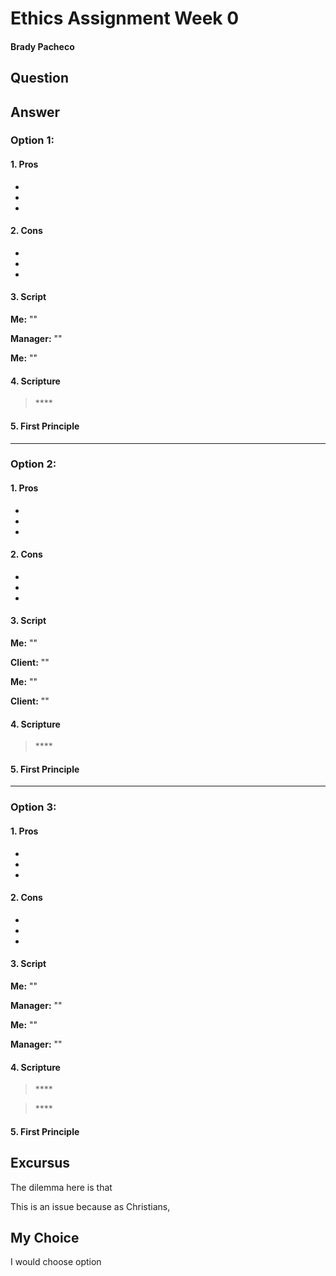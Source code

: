 # Ethics Assignment Week 0
#### Brady Pacheco

## Question



## Answer

### Option 1: 
#### 1. Pros

* 
* 
* 

#### 2. Cons

* 
* 
* 

#### 3. Script

**Me:** ""

**Manager:** ""

**Me:** ""

#### 4. Scripture

> **** <br> 

#### 5. First Principle


***

### Option 2: 
#### 1. Pros

* 
* 
* 

#### 2. Cons

* 
* 
* 

#### 3. Script

**Me:** ""

**Client:** ""

**Me:** ""

**Client:** ""

#### 4. Scripture

> **** <br> 

#### 5. First Principle


***

### Option 3: 
#### 1. Pros

* 
* 
* 

#### 2. Cons

* 
* 
* 

#### 3. Script

**Me:** ""

**Manager:** ""

**Me:** ""

**Manager:** ""

#### 4. Scripture

> **** <br> 

> **** <br> 

#### 5. First Principle


## Excursus

The dilemma here is that 

This is an issue because as Christians, 

## My Choice

I would choose option 
